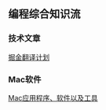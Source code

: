 ## 编程综合知识流

### 技术文章

[掘金翻译计划](https://github.com/xitu/gold-miner)



### Mac软件

[Mac应用程序、软件以及工具](https://github.com/jaywcjlove/awesome-mac)



